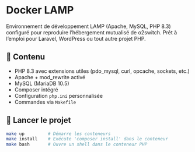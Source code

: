 # Docker LAMP

Environnement de développement LAMP (Apache, MySQL, PHP 8.3) configuré pour reproduire l’hébergement mutualisé de o2switch. Prêt à l’emploi pour Laravel, WordPress ou tout autre projet PHP.

## 🔧 Contenu

- PHP 8.3 avec extensions utiles (pdo_mysql, curl, opcache, sockets, etc.)
- Apache + mod_rewrite activé
- MySQL (MariaDB 10.5)
- Composer intégré
- Configuration `php.ini` personnalisée
- Commandes via `Makefile`

## 🚀 Lancer le projet

```bash
make up         # Démarre les conteneurs
make install    # Exécute 'composer install' dans le conteneur
make bash       # Ouvre un shell dans le conteneur PHP
